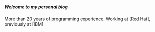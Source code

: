 ##### Welcome to my personal blog

More than 20 years of programming experience. Working at [Red Hat], previously at [IBM]
